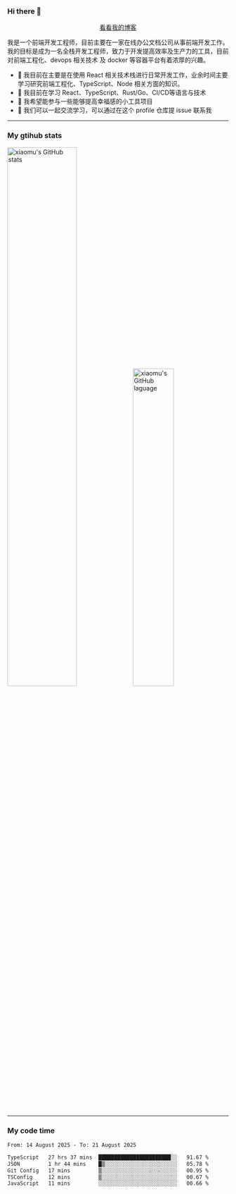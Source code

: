 ### Hi there 👋

<p align="center">
  <a href="https://blog.realjacket.fun">看看我的博客</a>
</p>

我是一个前端开发工程师，目前主要在一家在线办公文档公司从事前端开发工作。我的目标是成为一名全栈开发工程师，致力于开发提高效率及生产力的工具，目前对前端工程化、devops 相关技术 及 docker 等容器平台有着浓厚的兴趣。

- 🔭 我目前在主要是在使用 React 相关技术栈进行日常开发工作，业余时间主要学习研究前端工程化、TypeScript、Node 相关方面的知识。
- 🌱 我目前在学习 React、TypeScript、Rust/Go、CI/CD等语言与技术
- 👯 我希望能参与一些能够提高幸福感的小工具项目
- 💬 我们可以一起交流学习，可以通过在这个 profile 仓库提 issue 联系我

***

### My gtihub stats

<a><img src="https://github-readme-stats-git-masterrstaa-rickstaa.vercel.app/api?username=real-jacket&&show_icons=true" title="xiaomu's GitHub stats" alt="xiaomu's GitHub stats" style="width:56%;"/></a>
<a><img src="https://github-readme-stats-git-masterrstaa-rickstaa.vercel.app/api/top-langs/?username=real-jacket&layout=compact" title="xiaomu's GitHub laguage" alt="xiaomu's GitHub laguage" style="width:43%;"/><a/>

***

### My code time

<!--START_SECTION:waka-->

```txt
From: 14 August 2025 - To: 21 August 2025

TypeScript   27 hrs 37 mins  ███████████████████████░░   91.67 %
JSON         1 hr 44 mins    █▒░░░░░░░░░░░░░░░░░░░░░░░   05.78 %
Git Config   17 mins         ▒░░░░░░░░░░░░░░░░░░░░░░░░   00.95 %
TSConfig     12 mins         ▒░░░░░░░░░░░░░░░░░░░░░░░░   00.67 %
JavaScript   11 mins         ░░░░░░░░░░░░░░░░░░░░░░░░░   00.66 %
```

<!--END_SECTION:waka-->
